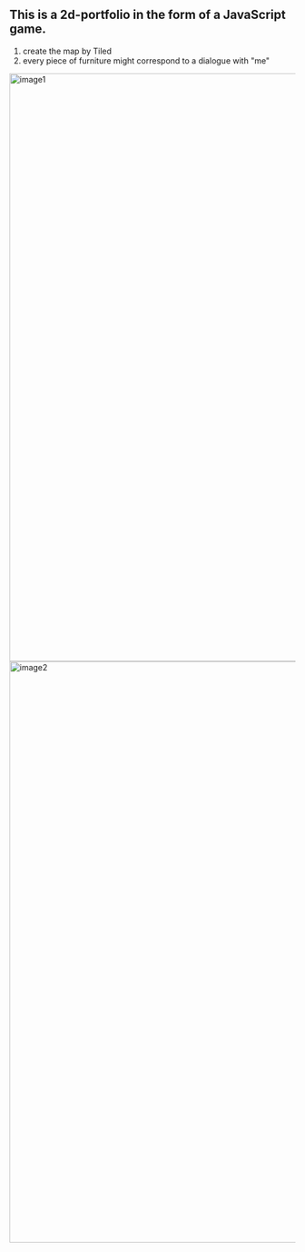 ## This is a 2d-portfolio in the form of a JavaScript game. 
1. create the map by Tiled
2. every piece of furniture might correspond to a dialogue with "me"


<img width="1037" alt="image1" src="https://github.com/stephannnnnie/Dengheng_portfolio/assets/71458749/d0b86754-25cb-45f4-8152-f7c94c334f7a">

<img width="1025" alt="image2" src="https://github.com/stephannnnnie/Dengheng_portfolio/assets/71458749/5c211bf6-92db-4533-a296-30249502ae90">

